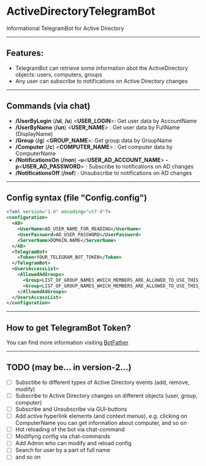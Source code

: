 # ActiveDirectoryTelegramBot
Informational TelegramBot for Active Directory
***
## Features:
* TelegramBot can retrieve some information abot the ActiveDirectory objects: users, computers, groups
* Any user can subscribe to notifications on Active Directory changes
***
## Commands (via chat)
* **/UserByLogin** (__/ul__, __/u__) <**USER_LOGIN**>: Get user data by AccountName
* **/UserByName** (__/un__) <**USER_NAME**> : Get user data by FullName (DisplayName)
* **/Group** (__/g__) <**GROUP_NAME**>: Get group data by GroupName
* **/Computer** (__/c__) <**COMPUTER_NAME**> : Get computer data by ComputerName
* **/NotificationsOn** (__/non__) **-u**<**USER_AD_ACCOUNT_NAME**> **-p**<**USER_AD_PASSWORD**> : Subscribe to notifications on AD changes
* **/NotificationsOff** (__/nof__) : Unsubscribe to notifications on AD changes
***
## Config syntax (file "Config.config")
```xml
<?xml version="1.0" encoding="utf-8"?>
<configuration>
  <AD>
    <UserName>AD_USER_NAME_FOR_READING</UserName>
    <UserPassword>AD_USER_PASSWORD</UserPassword>
    <ServerName>DOMAIN.NAME</ServerName>
  </AD>
  <TelegramBot>
    <Token>YOUR_TELEGRAM_BOT_TOKEN</Token>
  </TelegramBot>
  <UsersAccessList>
    <AllowedAdGroups>
      <Group>LIST_OF_GROUP_NAMES_WHICH_MEMBERS_ARE_ALLOWED_TO_USE_THIS_BOT</Group>
      <Group>LIST_OF_GROUP_NAMES_WHICH_MEMBERS_ARE_ALLOWED_TO_USE_THIS_BOT</Group>
    </AllowedAdGroups>
  </UsersAccessList>
</configuration>
```
***
## How to get TelegramBot Token?
You can find more information visiting [BotFather](https://t.me/botfather)
***
## TODO (may be... in version-2...)
- [ ] Subsctibe to different types of Active Directory events (add, remove, modify)
- [ ] Subscribe to Active Directory changes on different objects (user, group, computer)
- [ ] Subscribe and Unsubscribe via GUI-buttons
- [ ] Add active hyperlink elements (and context menus), e.g. clicking on ComputerName you can get information about computer, and so on
- [ ] Hot reloading of the bot via chat-command
- [ ] Modifiyng config via chat-commands
- [ ] Add Admin who can modify and reload config
- [ ] Search for user by a part of full name
- [ ] and so on
